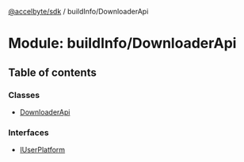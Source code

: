 [@accelbyte/sdk](../README.md) / buildInfo/DownloaderApi

# Module: buildInfo/DownloaderApi

## Table of contents

### Classes

- [DownloaderApi](../classes/buildInfo_DownloaderApi.DownloaderApi.md)

### Interfaces

- [IUserPlatform](../interfaces/buildInfo_DownloaderApi.IUserPlatform.md)
